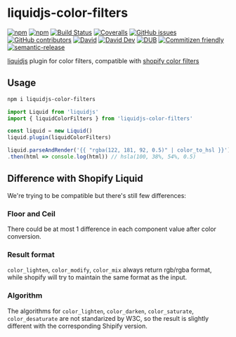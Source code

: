 # liquidjs-color-filters

[![npm](https://img.shields.io/npm/v/liquidjs-color-filters.svg)](https://www.npmjs.org/package/liquidjs-color-filters)
[![npm](https://img.shields.io/npm/dm/liquidjs-color-filters.svg)](https://www.npmjs.org/package/liquidjs-color-filters)
[![Build Status](https://travis-ci.org/harttle/liquidjs-color-filters.svg?branch=master)](https://travis-ci.org/harttle/liquidjs-color-filters)
[![Coveralls](https://img.shields.io/coveralls/harttle/liquidjs-color-filters.svg)](https://coveralls.io/github/harttle/liquidjs-color-filters?branch=master)
[![GitHub issues](https://img.shields.io/github/issues-closed/harttle/liquidjs-color-filters.svg)](https://github.com/harttle/liquidjs-color-filters/issues)
[![GitHub contributors](https://img.shields.io/github/contributors/harttle/liquidjs-color-filters.svg)](https://github.com/harttle/liquidjs-color-filters/graphs/contributors)
[![David](https://img.shields.io/david/harttle/liquidjs-color-filters.svg)](https://david-dm.org/harttle/liquidjs-color-filters)
[![David Dev](https://img.shields.io/david/dev/harttle/liquidjs-color-filters.svg)](https://david-dm.org/harttle/liquidjs-color-filters?type=dev)
[![DUB](https://img.shields.io/dub/l/vibe-d.svg)](https://github.com/harttle/liquidjs-color-filters/blob/master/LICENSE)
[![Commitizen friendly](https://img.shields.io/badge/commitizen-friendly-brightgreen.svg)](http://github.com/harttle/liquidjs-color-filters)
[![semantic-release](https://img.shields.io/badge/%20%20%F0%9F%93%A6%F0%9F%9A%80-semantic--release-e10079.svg)](https://github.com/harttle/liquidjs-color-filters)

[liquidjs](https://github.com/harttle/liquidjs) plugin for color filters, compatible with [shopify color filters](https://help.shopify.com/en/themes/liquid/filters/color-filters)

## Usage

```bash
npm i liquidjs-color-filters
```

```javascript
import Liquid from 'liquidjs'
import { liquidColorFilters } from 'liquidjs-color-filters'

const liquid = new Liquid()
liquid.plugin(liquidColorFilters)

liquid.parseAndRender('{{ "rgba(122, 181, 92, 0.5)" | color_to_hsl }}')
.then(html => console.log(html)) // hsla(100, 38%, 54%, 0.5)
```

## Difference with Shopify Liquid

We're trying to be compatible but there's still few differences:

### Floor and Ceil

There could be at most 1 difference in each component value after color conversion.

### Result format

`color_lighten`, `color_modify`, `color_mix` always return rgb/rgba format,
while shopify will try to maintain the same format as the input.

### Algorithm

The algorithms for `color_lighten`, `color_darken`, `color_saturate`, `color_desaturate` are not standarized by W3C, so the result is slightly different with the corresponding Shipify version.

